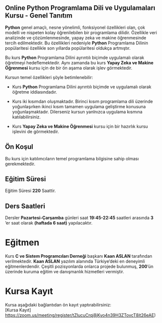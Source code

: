 ## Online Python Programlama Dili ve Uygulamaları Kursu - Genel Tanıtım
<b>Python</b> genel amaçlı, nesne yönelimli, fonksiyonel özellikleri olan, çok modelli ve nispeten kolay öğrenilebilen bir programlama dilidir. Özellikle veri analizinde ve çözümlenmesinde, yapay zeka ve makine öğrenmesinde tercih edilmektedir. Bu özellikleri nedeniyle __Python__ Programlama Dilinin popülaritesi özellikle son yıllarda popülaritesi oldukça artmıştır. 

Bu kurs __Python__ Programlama Dilini ayrıntılı biçimde uygulamalı olarak öğretmeyi hedeflemektedir. Aynı zamanda bu kurs __Yapay Zeka ve Makine Öğrenmesi__ kursu için de bir ön aşama olarak işlev görmektedir. 

Kursun temel özellikleri şöyle betimlenebilir:

* Kurs __Python__ Programlama Dilini ayrıntılı biçimde ve uygulamalı olarak öğretme iddiasındadır.

* Kurs iki kısımdan oluşmaktadır. Birinci kısım programlama dili üzerinde yoğunlaşırken ikinci kısım tamamen uygulama geliştirme konusuna yoğunlaşmaktadır. Dilerseniz kursun yanlnızca uygulama kısmına katılabilirsiniz.

* Kurs __Yapay Zeka ve Makine Öğrenmesi__ kursu için bir hazırlık kursu işlevini de görmektedir. 

## Ön Koşul
Bu kurs için katılımcıların temel programlama bilgisine sahip olması gerekmektedir. 

## Eğitim Süresi
Eğitim Süresi __220__ Saattir.

## Ders Saatleri
Dersler __Pazartesi-Çarşamba__ günleri saat __19:45-22:45__ saatleri arasında __3__ ’er saat olarak __(haftada 6 saat)__ yapılacaktır.

# Eğitmen
Kurs __C ve Sistem Programcıları Derneği__ başkanı __Kaan ASLAN__ tarafından verilmektedir. __Kaan ASLAN__ yazılım alanında Türkiye’deki en deneyimli eğitmenlerdendir. Çeşitli pozisyonlarda onlarca projede bulunmuş, __200__’ün üzerinde kuruma eğitim ve danışmanlık hizmetleri vermiştir. 

# Kursa Kayıt
Kursa aşağıdaki bağlantıdan ön kayıt yaptırabilirsiniz:<br>
[Kursa Kayıt] https://zoom.us/meeting/register/tZIucuCrqj8jKyo4n39H3ZTovcT8it26eAE)



